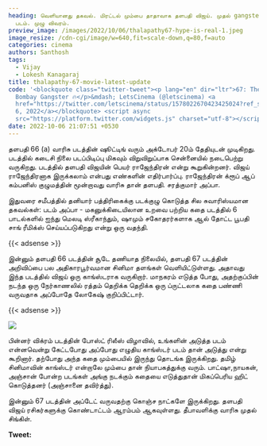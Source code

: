 ```yaml
---
heading: வெளியானது தகவல். மிரட்டல் மும்பை தாதாவாக தளபதி விஜய். முதல் gangster
  படம். முழு விவரம்.
preview_image: /images/2022/10/06/thalapathy67-hype-is-real-1.jpeg
image_resize: /cdn-cgi/image/w=640,fit=scale-down,q=80,f=auto
categories: cinema
authors: Santhosh
tags:
  - Vijay
  - Lokesh Kanagaraj
title: thalapathy-67-movie-latest-update
code: '<blockquote class="twitter-tweet"><p lang="en" dir="ltr">67: The new
  Bombay Gangster 🔥</p>&mdash; LetsCinema (@letscinema) <a
  href="https://twitter.com/letscinema/status/1578022670423425024?ref_src=twsrc%5Etfw">October
  6, 2022</a></blockquote> <script async
  src="https://platform.twitter.com/widgets.js" charset="utf-8"></script>'
date: 2022-10-06 21:07:51 +0530
---
```

தளபதி 66 (a) வாரிசு படத்தின் ஷூட்டிங் வரும் அக்டோபர் 20ம் தேதியுடன் முடிகிறது. படத்தில் கடைசி நிலை படப்பிடிப்பு மிகவும் விறுவிறுப்பாக சென்னையில் நடைபெற்று வருகிறது. படத்தில் தளபதி விஜயின் பெயர் ராஜேந்திரன் என்று கூறுகின்றனர். விஜய் ராஜேந்திரனாக இருக்கலாம் என்பது எண்களின் எதிர்பார்ப்பு. ராஜேந்திரன் க்ரூப் ஆப் கம்பனிஸ் குழுமத்தின் மூன்றாவது வாரிசு தான் தளபதி. சரத்குமார் அப்பா.

இதுவரை சமீபத்தில் தனியார் பத்திரிகைக்கு படக்குழு கொடுத்த சில சுவாரிஸ்யமான தகவல்கள்:
படம் அப்பா - மகனுக்கிடையிலான உறவை பற்றிய கதை 
படத்தில் 6 பாடல்களில் ஐந்து மெலடி 
ஸ்ரீகாந்தும், ஷாமும் சகோதரர்களாக 
ஆல் தோட்ட பூபதி சாங் ரீமிக்ஸ் செய்யப்படுகிறது என்று ஒரு வதந்தி.

{{< adsense >}}

இன்னும் தளபதி 66 படத்தின் சூடே தணியாத நிலையில், தளபதி 67 படத்தின் அறிவிப்பை பல அதிகாரபூர்வமான சினிமா தளங்கள் வெளியிட்டுள்ளது. அதாவது இந்த படத்தில் விஜய் ஒரு காங்ஸ்டராக வருகிறார். மாநகரம் எடுத்த போது, அதற்குப்பின் நடந்த ஒரு நேர்காணலில் ரத்தம் தெறிக்க தெறிக்க ஒரு ப்ருட்டலாக கதை பண்ணி வருவதாக அப்போதே லோகேஷ் குறிப்பிட்டார்.

{{< adsense >}}

![](/images/2022/10/06/thalapathy67-hype-is-real.jpeg)

பின்னர் விக்ரம் படத்தின் போஸ்ட் ரிலீஸ் விழாவில், உங்களின் அடுத்த படம் என்னவென்று கேட்டபோது அப்போது எழுதிய காங்ஸ்டர் படம் தான் அடுத்து என்று கூறினார். தற்போது அந்த கதை மும்பையில் இருந்து தொடங்க இருக்கிறது. தமிழ் சினிமாவின் காங்ஸ்டர் என்றாலே மும்பை தான் நியாபகத்துக்கு வரும். பாட்ஷா,நாயகன், அஞ்சான் போன்ற படங்கள் அங்கு நடக்கும் கதையை எடுத்துதான் மிகப்பெரிய ஹிட் கொடுத்தனர் (அஞ்சானை தவிர்த்து).

இன்னும் 67 படத்தின் அப்டேட் வருவதற்கு கொஞ்ச நாட்களே இருக்கிறது. தளபதி விஜய் ரசிகர்களுக்கு கொண்டாட்டம் ஆரம்பம் ஆகவுள்ளது. தீபாவளிக்கு வாரிசு முதல் சிங்கிள். 

**T﻿weet:**